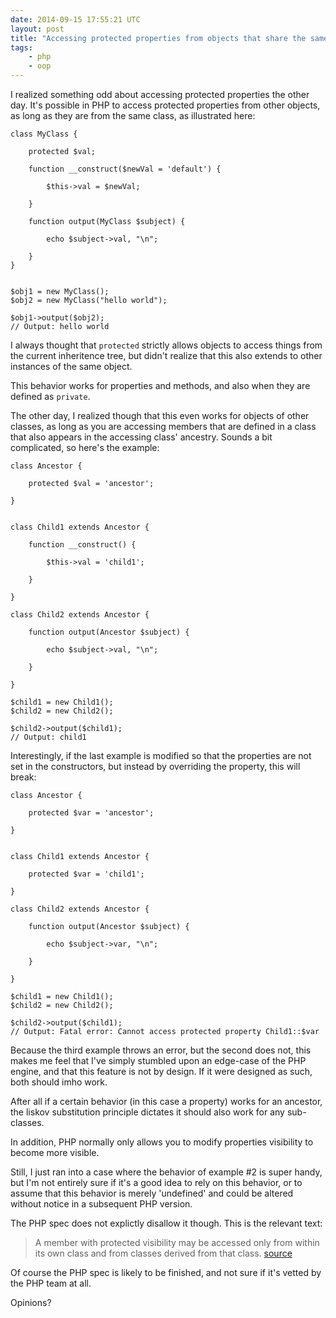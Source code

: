 ```yaml
---
date: 2014-09-15 17:55:21 UTC
layout: post
title: "Accessing protected properties from objects that share the same ancestry."
tags:
    - php
    - oop
---
```


I realized something odd about accessing protected properties the other day.
It's possible in PHP to access protected properties from other objects, as
long as they are from the same class, as illustrated here:

    class MyClass {

        protected $val;

        function __construct($newVal = 'default') {

            $this->val = $newVal;

        }

        function output(MyClass $subject) {

            echo $subject->val, "\n";

        }
    }


    $obj1 = new MyClass();
    $obj2 = new MyClass("hello world");

    $obj1->output($obj2);
    // Output: hello world

I always thought that `protected` strictly allows objects to access things
from the current inheritence tree, but didn't realize that this also extends
to other instances of the same object.

This behavior works for properties and methods, and also when they are defined
as `private`.

The other day, I realized though that this even works for objects of other
classes, as long as you are accessing members that are defined in a class that
also appears in the accessing class' ancestry. Sounds a bit complicated, so
here's the example:

    class Ancestor {

        protected $val = 'ancestor';

    }


    class Child1 extends Ancestor {

        function __construct() {

            $this->val = 'child1';

        }

    }

    class Child2 extends Ancestor {

        function output(Ancestor $subject) {

            echo $subject->val, "\n";

        }

    }

    $child1 = new Child1();
    $child2 = new Child2();

    $child2->output($child1);
    // Output: child1

Interestingly, if the last example is modified so that the properties are not
set in the constructors, but instead by overriding the property, this will
break:

    class Ancestor {

        protected $var = 'ancestor';

    }


    class Child1 extends Ancestor {

        protected $var = 'child1';

    }

    class Child2 extends Ancestor {

        function output(Ancestor $subject) {

            echo $subject->var, "\n";

        }

    }

    $child1 = new Child1();
    $child2 = new Child2();

    $child2->output($child1);
    // Output: Fatal error: Cannot access protected property Child1::$var

Because the third example throws an error, but the second does not, this makes
me feel that I've simply stumbled upon an edge-case of the PHP engine, and
that this feature is not by design. If it were designed as such, both should
imho work.

After all if a certain behavior (in this case a property) works for an
ancestor, the liskov substitution principle dictates it should also work for
any sub-classes.

In addition, PHP normally only allows you to modify properties visibility to
become more visible.

Still, I just ran into a case where the behavior of example #2 is super handy,
but I'm not entirely sure if it's a good idea to rely on this behavior, or to
assume that this behavior is merely 'undefined' and could be altered without
notice in a subsequent PHP version.

The PHP spec does not explictly disallow it though. This is the relevant text:

> A member with protected visibility may be accessed only from within its own
> class and from classes derived from that class. [source][1]

Of course the PHP spec is likely to be finished, and not sure if it's vetted
by the PHP team at all.

Opinions?

[1]: https://github.com/php/php-langspec/blob/master/spec/14-classes.md
